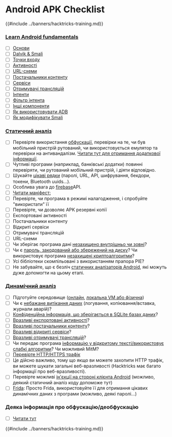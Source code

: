 # Android APK Checklist

{{#include ../banners/hacktricks-training.md}}


### [Learn Android fundamentals](android-app-pentesting/index.html#2-android-application-fundamentals)

- [ ] [Основи](android-app-pentesting/index.html#fundamentals-review)
- [ ] [Dalvik & Smali](android-app-pentesting/index.html#dalvik--smali)
- [ ] [Точки входу](android-app-pentesting/index.html#application-entry-points)
- [ ] [Активності](android-app-pentesting/index.html#launcher-activity)
- [ ] [URL-схеми](android-app-pentesting/index.html#url-schemes)
- [ ] [Постачальники контенту](android-app-pentesting/index.html#services)
- [ ] [Сервіси](android-app-pentesting/index.html#services-1)
- [ ] [Отримувачі трансляцій](android-app-pentesting/index.html#broadcast-receivers)
- [ ] [Інтенти](android-app-pentesting/index.html#intents)
- [ ] [Фільтр інтента](android-app-pentesting/index.html#intent-filter)
- [ ] [Інші компоненти](android-app-pentesting/index.html#other-app-components)
- [ ] [Як використовувати ADB](android-app-pentesting/index.html#adb-android-debug-bridge)
- [ ] [Як модифікувати Smali](android-app-pentesting/index.html#smali)

### [Статичний аналіз](android-app-pentesting/index.html#static-analysis)

- [ ] Перевірте використання [обфускації](android-checklist.md#some-obfuscation-deobfuscation-information), перевірки на те, чи був мобільний пристрій рутований, чи використовується емулятор та перевірки на антивандалізм. [Читати тут для отримання додаткової інформації](android-app-pentesting/index.html#other-checks).
- [ ] Чутливі програми (наприклад, банківські додатки) повинні перевіряти, чи рутований мобільний пристрій, і діяти відповідно.
- [ ] Шукайте [цікаві рядки](android-app-pentesting/index.html#looking-for-interesting-info) (паролі, URL, API, шифрування, бекдори, токени, Bluetooth uuids...).
- [ ] Особлива увага до [firebase](android-app-pentesting/index.html#firebase)API.
- [ ] [Читати маніфест:](android-app-pentesting/index.html#basic-understanding-of-the-application-manifest-xml)
- [ ] Перевірте, чи програма в режимі налагодження, і спробуйте "використати" її
- [ ] Перевірте, чи дозволяє APK резервні копії
- [ ] Експортовані активності
- [ ] Постачальники контенту
- [ ] Відкриті сервіси
- [ ] Отримувачі трансляцій
- [ ] URL-схеми
- [ ] Чи зберігає програма дані [незахищено внутрішньо чи зовні](android-app-pentesting/index.html#insecure-data-storage)?
- [ ] Чи є [пароль, закодований або збережений на диску](android-app-pentesting/index.html#poorkeymanagementprocesses)? Чи використовує програма [незахищені криптоалгоритми](android-app-pentesting/index.html#useofinsecureandordeprecatedalgorithms)?
- [ ] Усі бібліотеки скомпільовані з використанням прапора PIE?
- [ ] Не забувайте, що є безліч [статичних аналізаторів Android](android-app-pentesting/index.html#automatic-analysis), які можуть дуже допомогти на цьому етапі.

### [Динамічний аналіз](android-app-pentesting/index.html#dynamic-analysis)

- [ ] Підготуйте середовище ([онлайн](android-app-pentesting/index.html#online-dynamic-analysis), [локальна VM або фізична](android-app-pentesting/index.html#local-dynamic-analysis))
- [ ] Чи є [небажане витікання даних](android-app-pentesting/index.html#unintended-data-leakage) (логування, копіювання/вставка, журнали аварій)?
- [ ] [Конфіденційна інформація, що зберігається в SQLite базах даних](android-app-pentesting/index.html#sqlite-dbs)?
- [ ] [Вразливі експортовані активності](android-app-pentesting/index.html#exploiting-exported-activities-authorisation-bypass)?
- [ ] [Вразливі постачальники контенту](android-app-pentesting/index.html#exploiting-content-providers-accessing-and-manipulating-sensitive-information)?
- [ ] [Вразливі відкриті сервіси](android-app-pentesting/index.html#exploiting-services)?
- [ ] [Вразливі отримувачі трансляцій](android-app-pentesting/index.html#exploiting-broadcast-receivers)?
- [ ] Чи передає програма [інформацію у відкритому тексті/використовує слабкі алгоритми](android-app-pentesting/index.html#insufficient-transport-layer-protection)? Чи можливий MitM?
- [ ] [Перевірте HTTP/HTTPS трафік](android-app-pentesting/index.html#inspecting-http-traffic)
- [ ] Це дійсно важливо, тому що якщо ви можете захопити HTTP трафік, ви можете шукати загальні веб-вразливості (Hacktricks має багато інформації про веб-вразливості).
- [ ] Перевірте можливі [ін'єкції на стороні клієнта Android](android-app-pentesting/index.html#android-client-side-injections-and-others) (можливо, деякий статичний аналіз коду допоможе тут)
- [ ] [Frida](android-app-pentesting/index.html#frida): Просто Frida, використовуйте її для отримання цікавих динамічних даних з програми (можливо, деякі паролі...)

### Деяка інформація про обфускацію/деобфускацію

- [ ] [Читати тут](android-app-pentesting/index.html#obfuscating-deobfuscating-code)


{{#include ../banners/hacktricks-training.md}}
